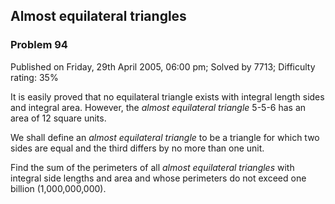 Almost equilateral triangles
----------------------------

### Problem 94

Published on Friday, 29th April 2005, 06:00 pm; Solved by 7713;
Difficulty rating: 35%

It is easily proved that no equilateral triangle exists with integral
length sides and integral area. However, the *almost equilateral
triangle* 5-5-6 has an area of 12 square units.

We shall define an *almost equilateral triangle* to be a triangle for
which two sides are equal and the third differs by no more than one
unit.

Find the sum of the perimeters of all *almost equilateral triangles*
with integral side lengths and area and whose perimeters do not exceed
one billion (1,000,000,000).
